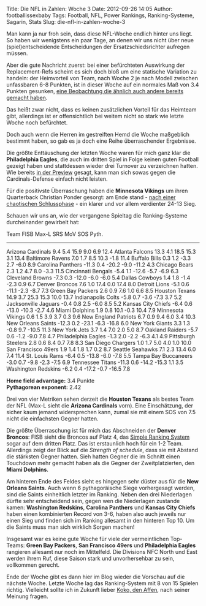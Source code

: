 Title: Die NFL in Zahlen: Woche 3
Date: 2012-09-26 14:05
Author: footballissexbaby
Tags: Football, NFL, Power Rankings, Ranking-Systeme, Sagarin, Stats
Slug: die-nfl-in-zahlen-woche-3

Man kann ja nur froh sein, dass diese NFL-Woche endlich hinter uns
liegt. So haben wir wenigstens ein paar Tage, an denen wir uns nicht
über neue (spiel)entscheidende Entscheidungen der Ersatzschiedsrichter
aufregen müssen.

Aber die gute Nachricht zuerst: bei einer befürchteten Auswirkung der
Replacement-Refs scheint es sich doch bloß um eine statische Variation
zu handeln: der Heimvorteil von Team, nach Woche 2 je nach Modell
zwischen unfassbaren 6-8 Punkten, ist in dieser Woche auf ein normales
Maß von 3.4 Punkten gesunken, [eine Beobachtung die ähnlich auch andere
bereits gemacht haben][].

Das heißt zwar nicht, dass es keinen zusätzlichen Vorteil für das
Heimteam gibt, allerdings ist er offensichtlich bei weitem nicht so
stark wie letzte Woche noch befürchtet.

Doch auch wenn die Herren im gestreiften Hemd die Woche maßgeblich
bestimmt haben, so gab es ja doch eine Reihe überraschender Ergebnisse.

Die größte Enttäuschung der letzten Woche waren für mich ganz klar die
**Philadelphia Eagles**, die auch im dritten Spiel in Folge keinen guten
Football gezeigt haben und stattdessen wieder drei Turnover zu
verzeichnen hatten. Wie bereits [in der Preview][] gesagt, kann man sich
sowas gegen die Cardinals-Defense einfach nicht leisten.

Für die positivste Überraschung haben die **Minnesota Vikings** um ihren
Quarterback Christian Ponder gesorgt: am Ende stand - [nach einer
chaotischen Schlussphase][] - ein klarer und vor allem verdienter 24-13
Sieg.

Schauen wir uns an, wie der vergangene Spieltag die Ranking-Systeme
durcheinander gewirbelt hat:

  Team                   FISB    Max-L   SRS     MoV     SOS     Pyth.
  ---------------------- ------- ------- ------- ------- ------- -------
  Arizona Cardinals      9.4     5.4     15.9    9.0     6.9     12.4
  Atlanta Falcons        13.3    4.1     18.5    15.3    3.1     13.4
  Baltimore Ravens       7.0     1.7     8.5     10.3    -1.8    11.4
  Buffalo Bills          0.3     1.2     -3.3    2.7     -6.0    8.9
  Carolina Panthers      -11.3   0.4     -20.2   -9.0    -11.2   4.3
  Chicago Bears          2.3     1.2     4.7     8.0     -3.3    11.5
  Cincinnati Bengals     -5.4    1.1     -12.6   -5.7    -6.9    6.3
  Cleveland Browns       -7.3    0.3     -12.0   -6.0    -6.0    5.4
  Dallas Cowboys         1.4     1.8     -1.4    -2.3    0.9     6.7
  Denver Broncos         7.6     1.0     17.4    0.0     17.4    8.0
  Detroit Lions          -5.1    0.6     -11.1   -2.3    -8.7    7.3
  Green Bay Packers      2.6     0.9     7.6     1.0     6.6     8.5
  Houston Texans         14.9    3.7     25.3    15.3    10.0    13.7
  Indianapolis Colts     -5.8    0.7     -3.6    -7.3    3.7     5.2
  Jacksonville Jaguars   -0.4    0.8     2.5     -6.0    8.5     5.2
  Kansas City Chiefs     -6.4    0.6     -13.0   -10.3   -2.7    4.6
  Miami Dolphins         1.9     0.8     10.1    -0.3    10.4    7.9
  Minnesota Vikings      0.6     1.5     3.9     3.7     0.3     9.6
  New England Patriots   6.7     0.9     9.4     6.0     3.4     10.3
  New Orleans Saints     -12.3   0.2     -23.1   -6.3    -16.8   6.0
  New York Giants        3.3     1.3     -0.8    9.7     -10.5   11.3
  New York Jets          3.7     1.4     7.0     2.0     5.0     8.7
  Oakland Raiders        -5.7    0.6     -1.2    -9.0    7.8     4.7
  Philadelphia Eagles    -1.3    2.0     -2.2    -6.3    4.1     4.9
  Pittsburgh Steelers    2.8     0.6     8.4     0.7     7.8     8.3
  San Diego Chargers     1.0     1.7     5.0     4.0     1.0     10.0
  San Francisco 49ers    1.9     1.4     1.8     1.7     0.2     8.7
  Seattle Seahawks       7.1     2.3     13.4    6.0     7.4     11.4
  St. Louis Rams         -6.4    0.5     -13.8   -6.0    -7.8    5.5
  Tampa Bay Buccaneers   -3.0    0.7     -9.8    -2.3    -7.5    6.9
  Tennessee Titans       -11.3   0.6     -14.2   -15.3   1.1     3.5
  Washington Redskins    -6.2    0.4     -17.2   -0.7    -16.5   7.8

**Home field advantage:** 3.4 Punkte  
**Pythagorean exponent:** 2.42

Drei von vier Metriken sehen derzeit die **Houston Texans** als bestes
Team der NFL (Max-L sieht die **Arizona Cardinals** vorn). Eine
Einschätzung, der sicher kaum jemand widersprechen kann, zumal sie mit
einem SOS von 7.5 nicht die einfachsten Gegner hatten.

Die größte Überraschung ist für mich das Abschneiden der **Denver
Broncos**: FISB sieht die Broncos auf Platz 4, das [Simple Ranking
System][] sogar auf dem dritten Platz. Das ist erstaunlich hoch für ein
1-2 Team. Allerdings zeigt der Blick auf die *Strength of schedule*,
dass sie mit Abstand die stärksten Gegner hatten. Sieh hatten Gegner die
im Schnitt einen Touchdown mehr gemacht haben als die Gegner der
Zweitplatzierten, den **Miami Dolphins**.

Am hinteren Ende des Feldes sieht es hingegen sehr düster aus für die
**New Orleans Saints**. Auch wenn 6 pythagoräische Siege vorhergesagt
werden, sind die Saints einheitlich letzter im Ranking. Neben den drei
Niederlagen dürfte sehr entscheidend sein, gegen wen die Niederlagen
zustande kamen: **Washington Redskins**, **Carolina Panthers** und
**Kansas City Chiefs** haben einen kombinierten Record von 3-6, haben
also auch jeweils nur einen Sieg und finden sich im Ranking allesamt in
den hinteren Top 10. Um die Saints muss man sich wirklich Sorgen machen!

Insgesamt war es keine gute Woche für viele der vermeintlichen
Top-Teams: **Green Bay Packers**, **San Francisco 49ers** und
**Philadelphia Eagles** rangieren allesamt nur noch im Mittelfeld. Die
Divisions NFC North und East werden ihrem Ruf, diese Saison stark und
unvorhersehbar zu sein, vollkommen gerecht.

Ende der Woche gibt es dann hier im Blog wieder die Vorschau auf die
nächste Woche. Letzte Woche lag das Ranking-System mit 8 von 15 Spielen
richtig. Vielleicht sollte ich in Zukunft lieber [Koko, den Affen][],
nach seiner Meinung fragen.

  [eine Beobachtung die ähnlich auch andere bereits gemacht haben]: http://codeandfootball.wordpress.com/2012/09/25/nfl-season-2012-week-3/
  [in der Preview]: http://footballissexbaby.de/wordpress/2012/09/nfl-vorschau-woche-3/
    "NFL-Vorschau: Woche 3"
  [nach einer chaotischen Schlussphase]: http://www.nfl.com/news/story/0ap1000000065153/article/ref-grants-49ers-harbaugh-two-challenges-despite-no-timeouts
  [Simple Ranking System]: http://footballissexbaby.de/wordpress/2012/09/simple-ranking-system-einfach-aber-gut/
    "Simple Ranking System – einfach aber gut"
  [Koko, den Affen]: http://footballissexbaby.de/wordpress/2012/07/dvoa-gegen-koko-den-affen/
    "DVOA gegen Koko, den Affen"
